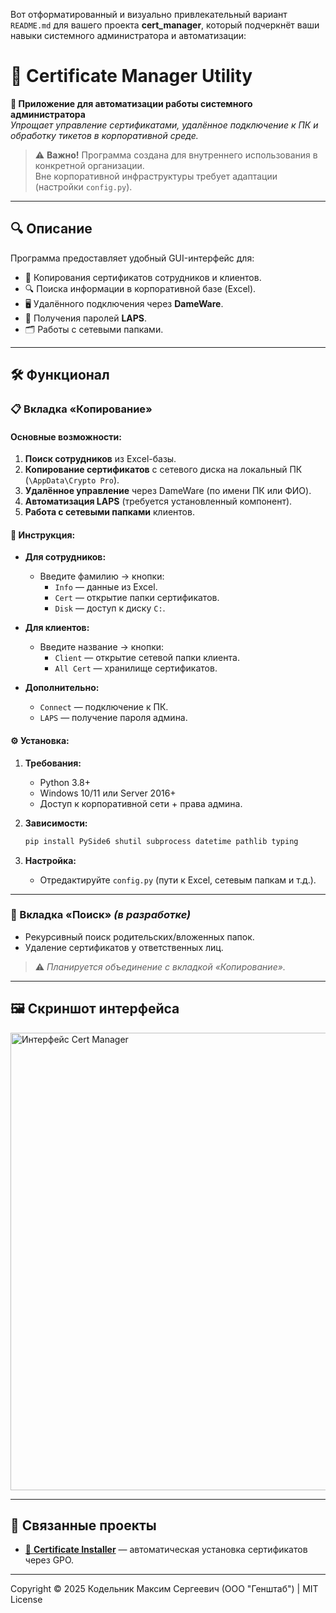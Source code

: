 Вот отформатированный и визуально привлекательный вариант `README.md` для вашего проекта **cert_manager**, который подчеркнёт ваши навыки системного администратора и автоматизации:  

# 📜 Certificate Manager Utility  

**🚀 Приложение для автоматизации работы системного администратора**  
*Упрощает управление сертификатами, удалённое подключение к ПК и обработку тикетов в корпоративной среде.*  

> ⚠️ **Важно!** Программа создана для внутреннего использования в конкретной организации.  
> Вне корпоративной инфраструктуры требует адаптации (настройки `config.py`).  

---

## 🔍 **Описание**  
Программа предоставляет удобный GUI-интерфейс для:  
- 📂 Копирования сертификатов сотрудников и клиентов.  
- 🔍 Поиска информации в корпоративной базе (Excel).  
- 🖥️ Удалённого подключения через **DameWare**.  
- 🔑 Получения паролей **LAPS**.  
- 🗂️ Работы с сетевыми папками.  

---

## 🛠️ **Функционал**  

### 📋 Вкладка **«Копирование»**  
#### Основные возможности:  
1. **Поиск сотрудников** из Excel-базы.  
2. **Копирование сертификатов** с сетевого диска на локальный ПК (`\AppData\Crypto Pro`).  
3. **Удалённое управление** через DameWare (по имени ПК или ФИО).  
4. **Автоматизация LAPS** (требуется установленный компонент).  
5. **Работа с сетевыми папками** клиентов.  

#### 🔹 **Инструкция:**  
- **Для сотрудников:**  
  - Введите фамилию → кнопки:  
    - `Info` — данные из Excel.  
    - `Cert` — открытие папки сертификатов.  
    - `Disk` — доступ к диску `C:`.  

- **Для клиентов:**  
  - Введите название → кнопки:  
    - `Client` — открытие сетевой папки клиента.  
    - `All Cert` — хранилище сертификатов.  

- **Дополнительно:**  
  - `Connect` — подключение к ПК.  
  - `LAPS` — получение пароля админа.  

#### ⚙️ **Установка:**  
1. **Требования:**  
   - Python 3.8+  
   - Windows 10/11 или Server 2016+  
   - Доступ к корпоративной сети + права админа.  

2. **Зависимости:**  
   ```bash
   pip install PySide6 shutil subprocess datetime pathlib typing
   ```  
3. **Настройка:**  
   - Отредактируйте `config.py` (пути к Excel, сетевым папкам и т.д.).  

---

### 🔎 Вкладка **«Поиск»** *(в разработке)*  
- Рекурсивный поиск родительских/вложенных папок.  
- Удаление сертификатов у ответственных лиц.  

> ⚠️ *Планируется объединение с вкладкой «Копирование».*  

---

## 🖼️ **Скриншот интерфейса**  
<img width="1003" height="732" alt="Интерфейс Cert Manager" src="https://github.com/user-attachments/assets/f9440318-a8c8-4dff-ab7d-e48bb11422ff" />  

---

## 🔗 **Связанные проекты**  
- [📌 **Certificate Installer**](https://github.com/mrnomester/cartificate_installer) — автоматическая установка сертификатов через GPO.  

---

Copyright © 2025 Кодельник Максим Сергеевич (ООО "Генштаб") | MIT License
